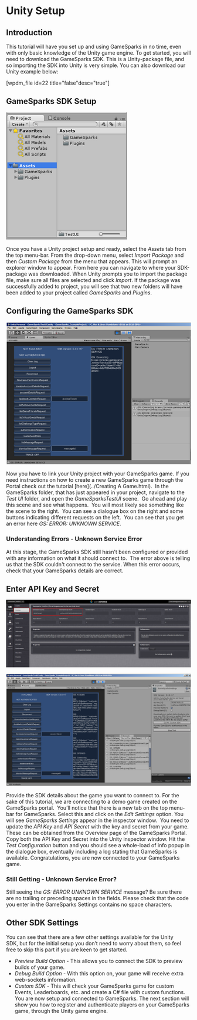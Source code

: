 
# Unity Setup

## Introduction

This tutorial will have you set up and using GameSparks in no time, even with only basic knowledge of the Unity game engine. To get started, you will need to download the GameSparks SDK. This is a Unity-package file, and so importing the SDK into Unity is very simple. You can also download our Unity example below:

[wpdm_file id=22 title="false"desc="true"]

## GameSparks SDK Setup

![l](img/UT/1.png)

Once you have a Unity project setup and ready, select the *Assets* tab from the top menu-bar.
From the drop-down menu, select *Import Package* and then *Custom Package* from the menu that appears.
This will prompt an explorer window to appear. From here you can navigate to where your SDK-package was downloaded. When Unity prompts you to import the package file, make sure all files are selected and click *Import*.
If the package was successfully added to project, you will see that two new folders will have been added to your project called *GameSparks* and *Plugins*.
 

## Configuring the GameSparks SDK

![l](img/UT/2.png)

Now you have to link your Unity project with your GameSparks game. If you need instructions on how to create a new GameSparks game through the Portal check out the tutorial [here](../Creating A Game.html).  In the GameSparks folder, that has just appeared in your project, navigate to the *Test UI* folder, and open the *GameSparksTestUI* scene.  Go ahead and play this scene and see what happens.  You will most likely see something like the scene to the right.  You can see a dialogue box on the right and some buttons indicating different requests on the left.  You can see that you get an error here *GS: ERROR: UNKNOWN SERVICE*.

### Understanding Errors - Unknown Service Error

At this stage, the GameSparks SDK still hasn't been configured or provided with any information on what it should connect to.  The error above is telling us that the SDK couldn't connect to the service. When this error occurs, check that your GameSparks details are correct.

## Enter API Key and Secret

![l](img/UT/3.png)

![l](img/UT/4.png)

Provide the SDK details about the game you want to connect to. For the sake of this tutorial, we are connecting to a demo game created on the GameSparks portal.  You’ll notice that there is a new tab on the top menu-bar for GameSparks. Select this and click on the *Edit Settings* option. You will see *GameSparks Settings* appear in the inspector window.  You need to update the *API Key* and *API Secret* with the key and secret from your game. These can be obtained from the Overview page of the GameSparks Portal.  Copy both the API Key and Secret into the Unity inspector window. Hit the *Test Configuration* button and you should see a whole-load of info popup in the dialogue box, eventually including a log stating that GameSparks is available. Congratulations, you are now connected to your GameSparks game.

### Still Getting - Unknown Service Error?

Still seeing the *GS: ERROR UNKNOWN SERVICE* message? Be sure there are no trailing or preceding spaces in the fields. Please check that the code you enter in the GameSparks Settings contains no space characters.

## Other SDK Settings

You can see that there are a few other settings available for the Unity SDK, but for the initial setup you don’t need to worry about them, so feel free to skip this part if you are keen to get started.

  * *Preview Build Option* - This allows you to connect the SDK to preview builds of your game.
  * *Debug Build Option* - With this option on, your game will receive extra web-sockets information.
  * *Custom SDK* - This will check your GameSparks game for custom Events, Leaderboards, etc. and create a C# file with custom functions.
You are now setup and connected to GameSparks. The next section will show you how to register and authenticate players on your GameSparks game, through the Unity game engine.
